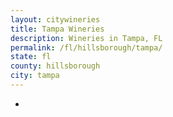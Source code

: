 ```yaml
---
layout: citywineries
title: Tampa Wineries
description: Wineries in Tampa, FL
permalink: /fl/hillsborough/tampa/
state: fl
county: hillsborough
city: tampa
---
```

-
